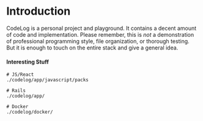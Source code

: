 # Introduction
CodeLog is a personal project and playground. It contains a decent amount of code and implementation. Please remember, this is _not_ a demonstration of professional programming style, file organization, or thorough testing. But it is enough to touch on the entire stack and give a general idea.

#### Interesting Stuff

```
# JS/React
./codelog/app/javascript/packs

# Rails
./codelog/app/

# Docker
./codelog/docker/
```